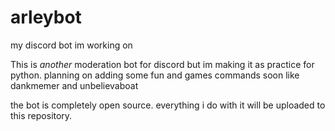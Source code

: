 # arleybot
my discord bot im working on

This is *another* moderation bot for discord but im making it as practice for python. planning on adding some fun and games commands soon like dankmemer and unbelievaboat

the bot is completely open source. everything i do with it will be uploaded to this repository.
